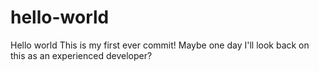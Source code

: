 # hello-world
Hello world
This is my first ever commit!
Maybe one day I'll look back on this as an experienced developer?
